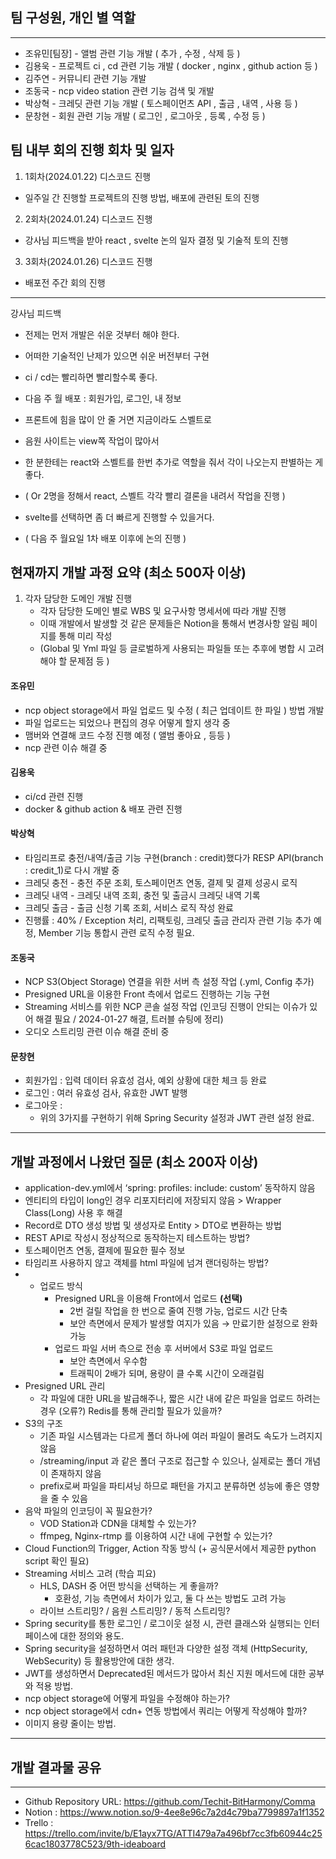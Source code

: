 ## 팀 구성원, 개인 별 역할

---

- 조유민[팀장] - 앨범 관련 기능 개발 ( 추가 , 수정 , 삭제 등 )
- 김용욱 - 프로젝트 ci , cd 관련 기능 개발 ( docker , nginx , github action 등 )
- 김주연 - 커뮤니티 관련 기능 개발
- 조동국 - ncp video station 관련 기능 검색 및 개발
- 박상혁 - 크레딧 관련 기능 개발 ( 토스페이먼츠 API , 출금 , 내역 , 사용 등 )
- 문창현 - 회원 관련 기능 개발 ( 로그인 , 로그아웃 , 등록 , 수정 등 )

## 팀 내부 회의 진행 회차 및 일자
1. 1회차(2024.01.22) 디스코드 진행
- 일주일 간 진행할 프로젝트의 진행 방법, 배포에 관련된 토의 진행
2. 2회차(2024.01.24) 디스코드 진행
- 강사님 피드백을 받아 react , svelte 논의 일자 결정 및 기술적 토의 진행
3. 3회차(2024.01.26) 디스코드 진행
- 배포전 주간 회의 진행
---


강사님 피드백
- 전제는 먼저 개발은 쉬운 것부터 해야 한다.
- 어떠한 기술적인 난제가 있으면 쉬운 버전부터 구현

- ci / cd는 빨리하면 빨리할수록 좋다.

- 다음 주 월 배포 : 회원가입, 로그인, 내 정보

- 프론트에 힘을 많이 안 줄 거면 지금이라도 스벨트로
- 음원 사이트는 view쪽 작업이 많아서

- 한 분한테는 react와 스벨트를 한번 추가로 역할을 줘서 각이 나오는지 판별하는 게 좋다.
- ( Or 2명을 정해서 react, 스벨트 각각 빨리 결론을 내려서 작업을 진행 )
- svelte를 선택하면 좀 더 빠르게 진행할 수 있을거다.
- (  다음 주 월요일 1차 배포 이후에 논의 진행  )


## 현재까지 개발 과정 요약 (최소 500자 이상)
1. 각자 담당한 도메인 개발 진행
   - 각자 담당한 도메인 별로 WBS 및 요구사항 명세서에 따라 개발 진행
   - 이때 개발에서 발생할 것 같은 문제들은 Notion을 통해서 변경사항 알림 페이지를 통해 미리 작성
   - (Global 및 Yml 파일 등 글로벌하게 사용되는 파일들 또는 추후에 병합 시 고려해야 할 문제점 등 )

#### 조유민
- ncp object storage에서 파일 업로드 및 수정 ( 최근 업데이트 한 파일 ) 방법 개발
- 파일 업로드는 되었으나 편집의 경우 어떻게 할지 생각 중
- 맴버와 연결해 코드 수정 진행 예정 ( 앨범 좋아요 , 등등 )
- ncp 관련 이슈 해결 중</br>
#### 김용욱
- ci/cd 관련 진행
- docker & github action & 배포 관련 진행 
#### 박상혁
- 타임리프로 충전/내역/출금 기능 구현(branch : credit)했다가 RESP API(branch : credit_1)로 다시 개발 중
- 크레딧 충전 - 충전 주문 조회, 토스페이먼츠 연동, 결제 및 결제 성공시 로직
- 크레딧 내역 - 크레딧 내역 조회, 충전 및 출금시 크레딧 내역 기록
- 크레딧 출금 - 출금 신청 기록 조회, 서비스 로직 작성 완료
- 진행률 : 40% / Exception 처리, 리팩토링, 크레딧 출금 관리자 관련 기능 추가 예정, Member 기능 통합시 관련 로직 수정 필요.  
#### 조동국
- NCP S3(Object Storage) 연결을 위한 서버 측 설정 작업 (.yml, Config 추가)
- Presigned URL을 이용한 Front 측에서 업로드 진행하는 기능 구현
- Streaming 서비스를 위한 NCP 콘솔 설정 작업 
(인코딩 진행이 안되는 이슈가 있어 해결 필요 / 2024-01-27 해결, 트러블 슈팅에 정리)
- 오디오 스트리밍 관련 이슈 해결 준비 중  
#### 문창현
- 회원가입 : 입력 데이터 유효성 검사, 예외 상황에 대한 체크 등 완료
- 로그인 : 여러 유효성 검사, 유효한 JWT 발행
- 로그아웃 :
    - 위의 3가지를 구현하기 위해 Spring Security 설정과 JWT 관련 설정 완료.  
---
## 개발 과정에서 나왔던 질문 (최소 200자 이상)
- application-dev.yml에서 ‘spring: profiles: include: custom’ 동작하지 않음
- 엔티티의 타입이 long인 경우 리포지터리에 저장되지 않음 > Wrapper Class(Long) 사용 후 해결
- Record로 DTO 생성 방법 및 생성자로 Entity > DTO로 변환하는 방법
- REST API로 작성시 정상적으로 동작하는지 테스트하는 방법?
- 토스페이먼츠 연동, 결제에 필요한 필수 정보
- 타임리프 사용하지 않고 객체를 html 파일에 넘겨 랜더링하는 방법?
- - 업로드 방식
    - Presigned URL을 이용해 Front에서 업로드 **(선택)**
        - 2번 걸릴 작업을 한 번으로 줄여 진행 가능, 업로드 시간 단축
        - 보안 측면에서 문제가 발생할 여지가 있음 → 만료기한 설정으로 완화 가능
    - 업로드 파일 서버 측으로 전송 후 서버에서 S3로 파일 업로드
        - 보안 측면에서 우수함
        - 트래픽이 2배가 되며, 용량이 클 수록 시간이 오래걸림
- Presigned URL 관리
    - 각 파일에 대한 URL을 발급해주나, 짧은 시간 내에 같은 파일을 업로드 하려는 경우 (오류?) Redis를 통해 관리할 필요가 있을까?
- S3의 구조
    - 기존 파일 시스템과는 다르게 폴더 하나에 여러 파일이 몰려도 속도가 느려지지 않음
    - /streaming/input 과 같은 폴더 구조로 접근할 수 있으나, 실제로는 폴더 개념이 존재하지 않음
    - prefix로써 파일을 파티셔닝 하므로 패턴을 가지고 분류하면 성능에 좋은 영향을 줄 수 있음
- 음악 파일의 인코딩이 꼭 필요한가?
    - VOD Station과 CDN을 대체할 수 있는가?
    - ffmpeg, Nginx-rtmp 를 이용하여 시간 내에 구현할 수 있는가?
- Cloud Function의 Trigger, Action 작동 방식 (+ 공식문서에서 제공한 python script  확인 필요)
- Streaming 서비스 고려 (학습 피요)
    - HLS, DASH 중 어떤 방식을 선택하는 게 좋을까?
        - 호환성, 기능 측면에서 차이가 있고, 둘 다 쓰는 방법도 고려 가능
    - 라이브 스트리밍? / 음원 스트리밍? / 동적 스트리밍?
- Spring security를 통한 로그인 / 로그이웃 설정 시, 관련 클래스와 실행되는 인터페이스에 대한 정의와 용도.
- Spring security을 설정하면서 여러 패턴과 다양한 설정 객체 (HttpSecurity, WebSecurity) 등 활용방안에 대한 생각.
- JWT를 생성하면서 Deprecated된 메서드가 많아서 최신 지원 메서드에 대한 공부와 적용 방법.
- ncp object storage에 어떻게 파일을 수정해야 하는가?
- ncp object storage에서 cdn+ 연동 방법에서 쿼리는 어떻게 작성해야 할까?
- 이미지 용량 줄이는 방법.
---
## 개발 결과물 공유
---

- Github Repository URL: https://github.com/Techit-BitHarmony/Comma
- Notion : https://www.notion.so/9-4ee8e96c7a2d4c79ba7799897a1f1352
- Trello : https://trello.com/invite/b/E1ayx7TG/ATTI479a7a496bf7cc3fb60944c256cac1803778C523/9th-ideaboard
